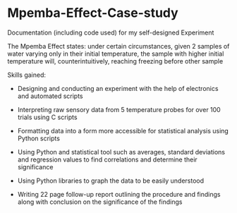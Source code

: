 # Mpemba-Effect-Case-study
Documentation (including code used) for my self-designed Experiment

The Mpemba Effect states: under certain circumstances, given 2 samples of water varying only in their initial temperature, the sample with higher initial temperature will, counterintuitively, reaching freezing before other sample

Skills gained:
-    Designing and conducting an experiment with the help of electronics and automated scripts
-    Interpreting raw sensory data from 5 temperature probes for over 100 trials using C scripts
-    Formatting data into a form more accessible for statistical analysis using Python scripts 
-    Using Python and statistical tool such as averages, standard deviations and regression values to find correlations and determine their significance   
-    Using Python libraries to graph the data to be easily understood 

-    Writing 22 page follow-up report outlining the procedure and findings along with conclusion on the significance of the findings
